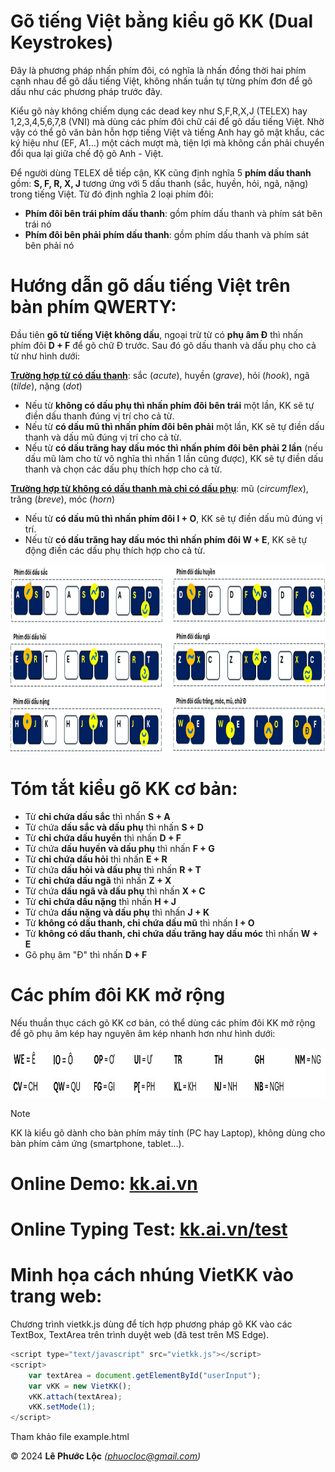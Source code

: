 # Gõ tiếng Việt bằng kiểu gõ KK (Dual Keystrokes)

Đây là phương pháp nhấn phím đôi, có nghĩa là nhấn đồng thời hai phím cạnh nhau để gõ dấu tiếng Việt, không nhấn tuần tự từng phím đơn để gõ dấu như các phương pháp trước đây.

Kiểu gõ này không chiếm dụng các dead key như S,F,R,X,J (TELEX) hay 1,2,3,4,5,6,7,8 (VNI) mà dùng các phím đôi chữ cái để gõ dấu tiếng Việt. Nhờ vậy có thể gõ văn bản hỗn hợp tiếng Việt và tiếng Anh hay gõ mật khẩu, các ký hiệu như (EF, A1...) một cách mượt mà, tiện lợi mà không cần phải chuyển đổi qua lại giữa chế độ gõ Anh - Việt.

Để người dùng TELEX dễ tiếp cận, KK cũng định nghĩa 5 **phím dấu thanh** gồm: **S, F, R, X, J** tương ứng với 5 dấu thanh (sắc, huyền, hỏi, ngã, nặng) trong tiếng Việt. Từ đó định nghĩa 2 loại phím đôi:
- **Phím đôi bên trái phím dấu thanh**: gồm phím dấu thanh và phím sát bên trái nó
- **Phím đôi bên phải phím dấu thanh**: gồm phím dấu thanh và phím sát bên phải nó

# Hướng dẫn gõ dấu tiếng Việt trên bàn phím QWERTY:

Đầu tiên **gõ từ tiếng Việt không dấu**, ngoại trừ từ có **phụ âm Đ** thì nhấn phím đôi **D + F** để gõ chữ Đ trước. Sau đó gõ dấu thanh và dấu phụ cho cả từ như hình dưới:

<ins>**Trường hợp từ có dấu thanh**</ins>: sắc (*acute*), huyền (*grave*), hỏi (*hook*), ngã (*tilde*), nặng (*dot*)
- Nếu từ **không có dấu phụ thì nhấn phím đôi bên trái** một lần, KK sẽ tự điền dấu thanh đúng vị trí cho cả từ.
- Nếu từ **có dấu mũ thì nhấn phím đôi bên phải** một lần, KK sẽ tự điền dấu thanh và dấu mũ đúng vị trí cho cả từ.
- Nếu từ **có dấu trăng hay dấu móc thì nhấn phím đôi bên phải 2 lần** (nếu dấu mũ làm cho từ vô nghĩa thì nhấn 1 lần cũng được), KK sẽ tự điền dấu thanh và chọn các dấu phụ thích hợp cho cả từ.

<ins>**Trường hợp từ không có dấu thanh mà chỉ có dấu phụ**</ins>: mũ (*circumflex*), trăng (*breve*), móc (*horn*)
- Nếu từ **có dấu mũ thì nhấn phím đôi I + O**, KK sẽ tự điền dấu mũ đúng vị trí.
- Nếu từ **có dấu trăng hay dấu móc thì nhấn phím đôi W + E**, KK sẽ tự động điền các dấu phụ thích hợp cho cả từ.

<img src="kk_layout_basic.jpg" width="800" height="300"/>

# Tóm tắt kiểu gõ KK cơ bản:
- Từ **chỉ chứa dấu sắc** thì nhấn **S + A**
- Từ chứa **dấu sắc và dấu phụ** thì nhấn **S + D**
- Từ **chỉ chứa dấu huyền** thì nhấn **D + F**
- Từ chứa **dấu huyền và dấu phụ** thì nhấn **F + G**
- Từ **chỉ chứa dấu hỏi** thì nhấn **E + R**
- Từ chứa **dấu hỏi và dấu phụ** thì nhấn **R + T**
- Từ **chỉ chứa dấu ngã** thì nhấn **Z + X**
- Từ chứa **dấu ngã và dấu phụ** thì nhấn **X + C**
- Từ **chỉ chứa dấu nặng** thì nhấn **H + J**
- Từ chứa **dấu nặng và dấu phụ** thì nhấn **J + K**
- Từ **không có dấu thanh, chỉ chứa dấu mũ** thì nhấn **I + O**
- Từ **không có dấu thanh, chỉ chứa dấu trăng hay dấu móc** thì nhấn **W + E**
- Gõ phụ âm "Đ" thì nhấn **D + F**

# Các phím đôi KK mở rộng
Nếu thuần thục cách gõ KK cơ bản, có thể dùng các phím đôi KK mở rộng để gõ phụ âm kép hay nguyên âm kép nhanh hơn như hình dưới:

<img src="kk_layout_extended.jpg" width="800" height="80"/>

> [!NOTE]
> KK là kiểu gõ dành cho bàn phím máy tính (PC hay Laptop), không dùng cho bàn phím cảm ứng (smartphone, tablet...).

# Online Demo: [kk.ai.vn](https://kk.ai.vn)

# Online Typing Test: [kk.ai.vn/test](https://kk.ai.vn/test)

# Minh họa cách nhúng VietKK vào trang web:
Chương trình vietkk.js dùng để tích hợp phương pháp gõ KK vào các TextBox, TextArea trên trình duyệt web (đã test trên MS Edge).
```javascript
<script type="text/javascript" src="vietkk.js"></script>
<script>
    var textArea = document.getElementById("userInput");
    var vKK = new VietKK();
    vKK.attach(textArea);
    vKK.setMode(1);
</script>
```
Tham khảo file example.html

© 2024 **Lê Phước Lộc** *(phuocloc@gmail.com)*
